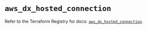 # `aws_dx_hosted_connection`

Refer to the Terraform Registry for docs: [`aws_dx_hosted_connection`](https://registry.terraform.io/providers/hashicorp/aws/5.100.0/docs/resources/dx_hosted_connection).
